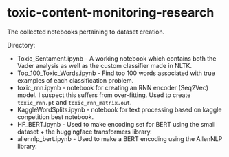 # toxic-content-monitoring-research
The collected notebooks pertaining to dataset creation.

Directory:

* Toxic_Sentament.ipynb - A working notebook which contains both the Vader analysis as well as the custom classifier made in NLTK.
* Top_100_Toxic_Words.ipynb - Find top 100 words associated with true examples of each classification problem.
* toxic_rnn.ipynb - notebook for creating an RNN encoder (Seq2Vec) model. I suspect this suffers from over-fitting. Used to create `toxic_rnn.pt` and `toxic_rnn_matrix.out`.
* KaggleWordSplits.ipynb - notebook for text processing based on kaggle conpetition best notebook.
* HF_BERT.ipynb - Used to make encoding set for BERT using the small dataset + the huggingface transformers library.
* allennlp_bert.ipynb - Used to make a BERT encoding using the AllenNLP library.

